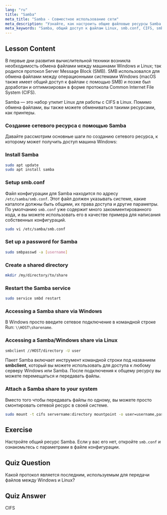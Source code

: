 ```yaml
---
lang: "ru"
title: "Samba"
meta_title: "Samba - Совместное использование сети"
meta_description: "Узнайте, как настроить общие файловые ресурсы Samba в Linux для Windows и macOS. Это руководство для начинающих охватывает установку, настройку и доступ к общим ресурсам. Начните прямо сейчас!"
meta_keywords: "Samba, общий доступ к файлам Linux, smb.conf, CIFS, smbclient, учебник Linux, руководство для начинающих"
---
```


## Lesson Content

В первые дни развития вычислительной техники возникла необходимость обмена файлами между машинами Windows и Linux; так родился протокол Server Message Block (SMB). SMB использовался для обмена файлами между операционными системами Windows (macOS также имеет общий доступ к файлам с помощью SMB) и позже был доработан и оптимизирован в форме протокола Common Internet File System (CIFS).

Samba — это набор утилит Linux для работы с CIFS в Linux. Помимо обмена файлами, вы также можете обмениваться такими ресурсами, как принтеры.

### Создание сетевого ресурса с помощью Samba

Давайте рассмотрим основные шаги по созданию сетевого ресурса, к которому может получить доступ машина Windows:

### Install Samba

```bash
sudo apt update
sudo apt install samba
```

### Setup smb.conf

Файл конфигурации для Samba находится по адресу `/etc/samba/smb.conf`. Этот файл должен указывать системе, какие каталоги должны быть общими, их права доступа и другие параметры. По умолчанию `smb.conf` уже содержит много закомментированного кода, и вы можете использовать его в качестве примера для написания собственных конфигураций.

```bash
sudo vi /etc/samba/smb.conf
```

### Set up a password for Samba

```bash
sudo smbpasswd -a [username]
```

### Create a shared directory

```bash
mkdir /my/directory/to/share
```

### Restart the Samba service

```bash
sudo service smbd restart
```

### Accessing a Samba share via Windows

В Windows просто введите сетевое подключение в командной строке Run: `\\HOST\sharename`.

### Accessing a Samba/Windows share via Linux

```bash
smbclient //HOST/directory -U user
```

Пакет Samba включает инструмент командной строки под названием **smbclient**, который вы можете использовать для доступа к любому серверу Windows или Samba. После подключения к общему ресурсу вы можете перемещаться и передавать файлы.

### Attach a Samba share to your system

Вместо того чтобы передавать файлы по одному, вы можете просто смонтировать сетевой ресурс в своей системе.

```bash
sudo mount -t cifs servername:directory mountpoint -o user=username,pass=password
```

## Exercise

Настройте общий ресурс Samba. Если у вас его нет, откройте `smb.conf` и ознакомьтесь с параметрами в файле конфигурации.

## Quiz Question

Какой протокол является последним, используемым для передачи файлов между Windows и Linux?

## Quiz Answer

CIFS
